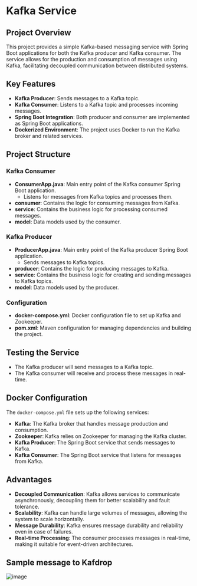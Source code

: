 # Kafka Service

## Project Overview
This project provides a simple Kafka-based messaging service with Spring Boot applications for both the Kafka producer and Kafka consumer. The service allows for the production and consumption of messages using Kafka, facilitating decoupled communication between distributed systems.

## Key Features
- **Kafka Producer**: Sends messages to a Kafka topic.
- **Kafka Consumer**: Listens to a Kafka topic and processes incoming messages.
- **Spring Boot Integration**: Both producer and consumer are implemented as Spring Boot applications.
- **Dockerized Environment**: The project uses Docker to run the Kafka broker and related services.

## Project Structure
### Kafka Consumer
- **ConsumerApp.java**: Main entry point of the Kafka consumer Spring Boot application.
  - Listens for messages from Kafka topics and processes them.
- **consumer**: Contains the logic for consuming messages from Kafka.
- **service**: Contains the business logic for processing consumed messages.
- **model**: Data models used by the consumer.

### Kafka Producer
- **ProducerApp.java**: Main entry point of the Kafka producer Spring Boot application.
  - Sends messages to Kafka topics.
- **producer**: Contains the logic for producing messages to Kafka.
- **service**: Contains the business logic for creating and sending messages to Kafka topics.
- **model**: Data models used by the producer.

### Configuration
- **docker-compose.yml**: Docker configuration file to set up Kafka and Zookeeper.
- **pom.xml**: Maven configuration for managing dependencies and building the project.

## Testing the Service
- The Kafka producer will send messages to a Kafka topic.
- The Kafka consumer will receive and process these messages in real-time.

## Docker Configuration
The `docker-compose.yml` file sets up the following services:
- **Kafka**: The Kafka broker that handles message production and consumption.
- **Zookeeper**: Kafka relies on Zookeeper for managing the Kafka cluster.
- **Kafka Producer**: The Spring Boot service that sends messages to Kafka.
- **Kafka Consumer**: The Spring Boot service that listens for messages from Kafka.

## Advantages
- **Decoupled Communication**: Kafka allows services to communicate asynchronously, decoupling them for better scalability and fault tolerance.
- **Scalability**: Kafka can handle large volumes of messages, allowing the system to scale horizontally.
- **Message Durability**: Kafka ensures message durability and reliability even in case of failures.
- **Real-time Processing**: The consumer processes messages in real-time, making it suitable for event-driven architectures.
## Sample message to Kafdrop
  ![image](https://github.com/user-attachments/assets/1a96b18d-1d42-43bc-b672-23c18d0d86ab)
